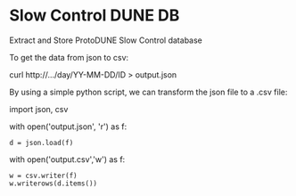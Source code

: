 # Slow Control DUNE DB
Extract and Store ProtoDUNE Slow Control database

To get the data from json to csv:

curl http://.../day/YY-MM-DD/ID > output.json

By using a simple python script, we can transform the json file to a .csv file:

import json, csv

with open('output.json', 'r') as f:

    d = json.load(f)

with open('output.csv','w') as f:

    w = csv.writer(f)
    w.writerows(d.items())

